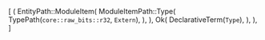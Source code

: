 [
    (
        EntityPath::ModuleItem(
            ModuleItemPath::Type(
                TypePath(`core::raw_bits::r32`, `Extern`),
            ),
        ),
        Ok(
            DeclarativeTerm(`Type`),
        ),
    ),
]